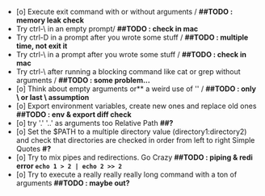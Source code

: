 * [o] Execute exit command with or without arguments / **##TODO : memory leak check**
* Try ctrl-\ in an empty prompt/ **##TODO : check in mac**
* Try ctrl-D in a prompt after you wrote some stuff / **##TODO : multiple time, not exit it**
* Try ctrl-\ in a prompt after you wrote some stuff / **##TODO : check in mac**
* Try ctrl-\ after running a blocking command like cat or grep without arguments / **##TODO : some problem...**
* [o] Think about empty arguments or** a weird use of '\' / **##TODO : only \ or last \ assumption**
* [o] Export environment variables, create new ones and replace old ones **##TODO : env & export diff check**
* [o] try '.' '..' as arguments too Relative Path **##?**
* [o] Set the $PATH to a multiple directory value (directory1:directory2) and check that directories are checked in order from left to right Simple Quotes **#?**
* [o] Try to mix pipes and redirections. Go Crazy **##TODO : piping & redi error `echo 1 > 2 | echo 2 >> 2`**
* [o] Try to execute a really really really long command with a ton of arguments **##TODO : maybe out?**
